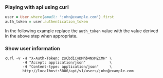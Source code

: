 ### Playing with api using curl

``` ruby
user = User.where(email: 'john@example.com').first
auth_token = user.authentication_token
```

In the following example replace the `auth_token` value with the value derived in the above step when appropriate.

### Show user information

```
curl -v -H "X-Auth-Token: zsCbdiCyDMhb4NxMZCMH" \
        -H "Accept: application/json"           \
        -H "Content-type: application/json"     \
        http://localhost:3000/api/v1/users/john@example.com
```
